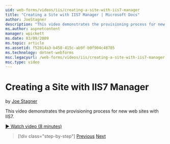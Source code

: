 ```yaml
---
uid: web-forms/videos/iis/creating-a-site-with-iis7-manager
title: "Creating a Site with IIS7 Manager | Microsoft Docs"
author: JoeStagner
description: "This video demonstrates the provisioning process for new web sites with IIS7."
ms.author: aspnetcontent
manager: wpickett
ms.date: 03/09/2009
ms.topic: article
ms.assetid: f52814a3-b458-415c-ab9f-b0f904c48705
ms.technology: dotnet-webforms
msc.legacyurl: /web-forms/videos/iis/creating-a-site-with-iis7-manager
msc.type: video
---
```

Creating a Site with IIS7 Manager
====================
by [Joe Stagner](https://github.com/JoeStagner)

This video demonstrates the provisioning process for new web sites with IIS7.

[&#9654; Watch video (8 minutes)](https://channel9.msdn.com/Blogs/ASP-NET-Site-Videos/creating-a-site-with-iis7-manager)

> [!div class="step-by-step"]
> [Previous](troubleshooting-production-aspnet-apps.md)
> [Next](installing-ftp7.md)
